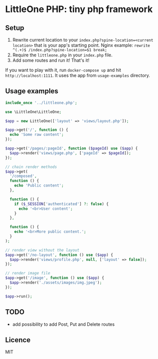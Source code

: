 # LittleOne PHP: tiny php framework
## Setup
1. Rewrite current location to your `index.php?spine-location=<current location>` that is your app's starting point. Nginx example: `rewrite ^(.+)$ /index.php?spine-location=$1 break;`
2. Require the `littleone.php` in your `index.php` file.
3. Add some routes and run it! That's it!

  If you want to play with it, run `docker-compose up` and hit `http://localhost:1111`. It uses the app from `usage-examples` directory.

## Usage examples
```php
include_once '../littleone.php';

use \LittleOne\LittleOne;

$app = new LittleOne(['layout' => 'views/layout.php']);

$app->get('/', function () {
  echo 'Some raw content';
});

$app->get('/pages/:pageId', function ($pageId) use ($app) {
  $app->render('views/page.php', ['pageId' => $pageId]);
});

// chain render methods
$app->get(
  '/composed',
  function () {
    echo 'Public content';
  },

  function () {
    if ($_SESSION['authenticated'] ?: false) {
      echo '<br>User content';
    }
  },

  function () {
    echo '<br>More public content.';
  }
);

// render view without the layout
$app->get('/no-layout', function () use ($app) {
  $app->render('views/profile.php', null, ['layout' => false]);
});

// render image file
$app->get('/image', function () use ($app) {
  $app->render('./assets/images/img.jpeg');
});

$app->run();
```

## TODO
- add possibility to add Post, Put and Delete routes

## Licence
MIT